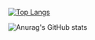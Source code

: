 [![Top Langs](https://github-readme-stats.vercel.app/api/top-langs/?username=L3XxXa)](https://github.com/anuraghazra/github-readme-stats)



![Anurag's GitHub stats](https://github-readme-stats.vercel.app/api?username=L3XxXa&show_icons=true&theme=radical&count_private=true)